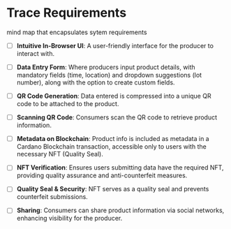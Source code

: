 # Trace Requirements

mind map that encapsulates sytem requirements

* [ ] **Intuitive In-Browser UI**: A user-friendly interface for the producer to interact with.
* [ ] **Data Entry Form**: Where producers input product details, with mandatory fields (time, location) and dropdown suggestions (lot number), along with the option to create custom fields.
* [ ] **QR Code Generation**: Data entered is compressed into a unique QR code to be attached to the product.
* [ ] **Scanning QR Code**: Consumers scan the QR code to retrieve product information.
* [ ] **Metadata on Blockchain**: Product info is included as metadata in a Cardano Blockchain transaction, accessible only to users with the necessary NFT (Quality Seal).
* [ ] **NFT Verification**: Ensures users submitting data have the required NFT, providing quality assurance and anti-counterfeit measures.
* [ ] **Quality Seal & Security**: NFT serves as a quality seal and prevents counterfeit submissions.
* [ ] **Sharing**: Consumers can share product information via social networks, enhancing visibility for the producer.

